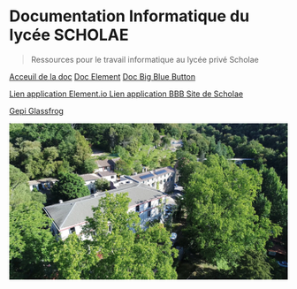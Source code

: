 # Documentation Informatique du lycée SCHOLAE

<!-- ![logo](_media/logo.png) -->

> Ressources pour le travail informatique au lycée privé Scholae

<span class="btn-plein">[<i class="fa fa-book" aria-hidden="true"></i> Acceuil de la doc](#main)</span>
<span class="btn-plein">[<i class="fa fa-commenting" aria-hidden="true"></i> Doc Element](/Element.md)</span>
<span class="btn-plein">[<i class="fa fa-video-camera" aria-hidden="true"></i> Doc Big Blue Button](/BBB.md)</span>

[Lien application Element.io <i class="fa fa-external-link" aria-hidden="true"></i>](https://app.element.io/)
[Lien application BBB <i class="fa fa-external-link" aria-hidden="true"></i>](https://visio.microlinux.fr/b)
[Site de Scholae <i class="fa fa-external-link" aria-hidden="true"></i>](https://scholae.fr)

[Gepi <i class="fa fa-external-link" aria-hidden="true"></i>](gepi.scholae.fr/)
[Glassfrog <i class="fa fa-external-link" aria-hidden="true"></i>](https://fr.glassfrog.com/)

![](_media/scholae-vue-03.webp)
